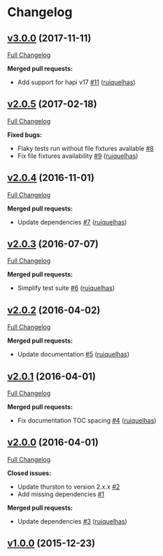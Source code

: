 # Changelog

## [v3.0.0](https://github.com/ruiquelhas/henning/tree/v3.0.0) (2017-11-11)
[Full Changelog](https://github.com/ruiquelhas/henning/compare/v2.0.5...v3.0.0)

**Merged pull requests:**

- Add support for hapi v17 [\#11](https://github.com/ruiquelhas/henning/pull/11) ([ruiquelhas](https://github.com/ruiquelhas))

## [v2.0.5](https://github.com/ruiquelhas/henning/tree/v2.0.5) (2017-02-18)
[Full Changelog](https://github.com/ruiquelhas/henning/compare/v2.0.4...v2.0.5)

**Fixed bugs:**

- Flaky tests run without file fixtures available [\#8](https://github.com/ruiquelhas/henning/issues/8)
- Fix file fixtures availability [\#9](https://github.com/ruiquelhas/henning/pull/9) ([ruiquelhas](https://github.com/ruiquelhas))

## [v2.0.4](https://github.com/ruiquelhas/henning/tree/v2.0.4) (2016-11-01)
[Full Changelog](https://github.com/ruiquelhas/henning/compare/v2.0.3...v2.0.4)

**Merged pull requests:**

- Update dependencies [\#7](https://github.com/ruiquelhas/henning/pull/7) ([ruiquelhas](https://github.com/ruiquelhas))

## [v2.0.3](https://github.com/ruiquelhas/henning/tree/v2.0.3) (2016-07-07)
[Full Changelog](https://github.com/ruiquelhas/henning/compare/v2.0.2...v2.0.3)

**Merged pull requests:**

- Simplify test suite [\#6](https://github.com/ruiquelhas/henning/pull/6) ([ruiquelhas](https://github.com/ruiquelhas))

## [v2.0.2](https://github.com/ruiquelhas/henning/tree/v2.0.2) (2016-04-02)
[Full Changelog](https://github.com/ruiquelhas/henning/compare/v2.0.1...v2.0.2)

**Merged pull requests:**

- Update documentation [\#5](https://github.com/ruiquelhas/henning/pull/5) ([ruiquelhas](https://github.com/ruiquelhas))

## [v2.0.1](https://github.com/ruiquelhas/henning/tree/v2.0.1) (2016-04-01)
[Full Changelog](https://github.com/ruiquelhas/henning/compare/v2.0.0...v2.0.1)

**Merged pull requests:**

- Fix documentation TOC spacing [\#4](https://github.com/ruiquelhas/henning/pull/4) ([ruiquelhas](https://github.com/ruiquelhas))

## [v2.0.0](https://github.com/ruiquelhas/henning/tree/v2.0.0) (2016-04-01)
[Full Changelog](https://github.com/ruiquelhas/henning/compare/v1.0.0...v2.0.0)

**Closed issues:**

- Update thurston to version 2.x.x [\#2](https://github.com/ruiquelhas/henning/issues/2)
- Add missing dependencies [\#1](https://github.com/ruiquelhas/henning/issues/1)

**Merged pull requests:**

- Update dependencies [\#3](https://github.com/ruiquelhas/henning/pull/3) ([ruiquelhas](https://github.com/ruiquelhas))

## [v1.0.0](https://github.com/ruiquelhas/henning/tree/v1.0.0) (2015-12-23)
